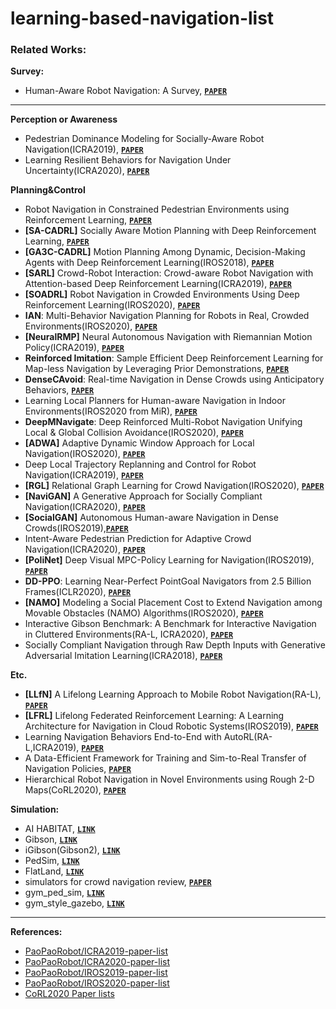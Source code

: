 # learning-based-navigation-list
### **Related Works:**

**Survey:**

- Human-Aware Robot Navigation: A Survey, **[`PAPER`](<https://hal.archives-ouvertes.fr/hal-01684295/document>)**

------

**Perception or Awareness**

- Pedestrian Dominance Modeling for Socially-Aware Robot Navigation(ICRA2019), **[`PAPER`](<https://arxiv.org/abs/1810.06613>)**
- Learning Resilient Behaviors for Navigation Under Uncertainty(ICRA2020), **[`PAPER`](<https://arxiv.org/pdf/1910.09998.pdf>)**

**Planning&Control**

- Robot Navigation in Constrained Pedestrian Environments using Reinforcement Learning, **[`PAPER`](<https://arxiv.org/abs/2010.08600v1>)**
- **[SA-CADRL]** Socially Aware Motion Planning with Deep Reinforcement Learning, **[`PAPER`](https://arxiv.org/pdf/1703.08862.pdf)**
- **[GA3C-CADRL]** Motion Planning Among Dynamic, Decision-Making Agents with Deep Reinforcement Learning(IROS2018),  **[`PAPER`](https://arxiv.org/abs/1805.01956)**
- **[SARL]** Crowd-Robot Interaction: Crowd-aware Robot Navigation with Attention-based Deep Reinforcement Learning(ICRA2019), **[`PAPER`](<https://arxiv.org/abs/1809.08835>)**
- **[SOADRL]** Robot Navigation in Crowded Environments Using Deep Reinforcement Learning(IROS2020), **[`PAPER`](<http://ras.papercept.net/images/temp/IROS/files/0386.pdf>)**
- **IAN**: Multi-Behavior Navigation Planning for Robots in Real, Crowded Environments(IROS2020), **[`PAPER`](<http://ras.papercept.net/images/temp/IROS/files/1703.pdf>)**
- **[NeuralRMP]** Neural Autonomous Navigation with Riemannian Motion Policy(ICRA2019), **[`PAPER`](<https://arxiv.org/abs/1904.01762>)**
- **Reinforced Imitation**: Sample Efficient Deep Reinforcement Learning for Map-less Navigation by Leveraging Prior Demonstrations, **[`PAPER`](<https://arxiv.org/abs/1805.07095>)**
- **DenseCAvoid**: Real-time Navigation in Dense Crowds using Anticipatory Behaviors, **[`PAPER`](<https://arxiv.org/pdf/2002.03038.pdf>)**
- Learning Local Planners for Human-aware Navigation in Indoor Environments(IROS2020 from MiR), **[`PAPER`](<http://ras.papercept.net/images/temp/IROS/files/0122.pdf>)**
- **DeepMNavigate**: Deep Reinforced Multi-Robot Navigation Unifying Local & Global Collision Avoidance(IROS2020), **[`PAPER`](<https://arxiv.org/pdf/1910.09441.pdf>)**
- **[ADWA]** Adaptive Dynamic Window Approach for Local Navigation(IROS2020), **[`PAPER`](<http://ras.papercept.net/images/temp/IROS/files/2250.pdf>)**
- Deep Local Trajectory Replanning and Control for Robot Navigation(ICRA2019), **[`PAPER`](<https://arxiv.org/pdf/1905.05279.pdf>)**
- **[RGL]** Relational Graph Learning for Crowd Navigation(IROS2020), **[`PAPER`](<https://arxiv.org/pdf/1909.13165.pdf>)**
- **[NaviGAN]** A Generative Approach for Socially Compliant Navigation(ICRA2020), **[`PAPER`](<https://arxiv.org/pdf/2007.05616.pdf>)**
- **[SocialGAN]** Autonomous Human-aware Navigation in Dense Crowds(IROS2019),**[`PAPER`](<https://riss.ri.cmu.edu/wp-content/uploads/2019/08/2019-RISS-poster-YAO-Xinjie-OH.pdf>)**
- Intent-Aware Pedestrian Prediction for Adaptive Crowd Navigation(ICRA2020), **[`PAPER`](<https://intuitivecomputing.jhu.edu/publications/2020-icra-katyal.pdf>)**
- **[PoliNet]** Deep Visual MPC-Policy Learning for Navigation(IROS2019), **[`PAPER`](<https://arxiv.org/pdf/1903.02749.pdf>)**
- **DD-PPO**: Learning Near-Perfect PointGoal Navigators from 2.5 Billion Frames(ICLR2020), **[`PAPER`](<https://arxiv.org/abs/1911.00357>)**
- **[NAMO]** Modeling a Social Placement Cost to Extend Navigation among Movable Obstacles (NAMO) Algorithms(IROS2020), [**`PAPER`**](https://hal.archives-ouvertes.fr/hal-02912925/document)
- Interactive Gibson Benchmark: A Benchmark for Interactive Navigation in Cluttered Environments(RA-L, ICRA2020), [**`PAPER`**](https://arxiv.org/abs/1910.14442)
- Socially Compliant Navigation through Raw Depth Inputs with Generative Adversarial Imitation Learning(ICRA2018), **[`PAPER`](https://arxiv.org/abs/1710.02543)**


**Etc.**

- **[LLfN]** A Lifelong Learning Approach to Mobile Robot Navigation(RA-L), **[`PAPER`](<https://arxiv.org/abs/2007.14486>)**
- **[LFRL]** Lifelong Federated Reinforcement Learning: A Learning Architecture for Navigation in Cloud Robotic Systems(IROS2019), **[`PAPER`](<https://arxiv.org/pdf/1901.06455.pdf>)**
- Learning Navigation Behaviors End-to-End with AutoRL(RA-L,ICRA2019), **[`PAPER`](<https://arxiv.org/pdf/1809.10124.pdf>)**
- A Data-Efficient Framework for Training and Sim-to-Real Transfer of Navigation Policies, **[`PAPER`](<https://arxiv.org/abs/1810.04871>)**
- Hierarchical Robot Navigation in Novel Environments using Rough 2-D Maps(CoRL2020), **[`PAPER`](<https://corlconf.github.io/paper_442/>)**



**Simulation:**

- AI HABITAT, **[`LINK`](<https://aihabitat.org/>)**
- Gibson, **[`LINK`](<http://gibsonenv.stanford.edu/>)**
- iGibson(Gibson2), **[`LINK`](http://svl.stanford.edu/igibson/)**
- PedSim, **[`LINK`](<https://github.com/srl-freiburg/pedsim_ros>)**
- FlatLand, **[`LINK`](<https://github.com/avidbots/flatland>)**
- simulators for crowd navigation review, [**`PAPER`**](https://urban-analytics.github.io/dust/docs/ped_sim_review.pdf)
- gym_ped_sim, **[`LINK`](https://github.com/onlytailei/gym_ped_sim)**
- gym_style_gazebo, **[`LINK`](https://github.com/onlytailei/gym_style_gazebo)**
------

**References:**

- [PaoPaoRobot/ICRA2019-paper-list](https://github.com/PaoPaoRobot/ICRA2019-paper-list)
- [PaoPaoRobot/ICRA2020-paper-list](https://github.com/PaoPaoRobot/ICRA2020-paper-list)
- [PaoPaoRobot/IROS2019-paper-list](https://github.com/PaoPaoRobot/IROS2019-paper-list)
- [PaoPaoRobot/IROS2020-paper-list](https://github.com/PaoPaoRobot/IROS2020-paper-list)
- [CoRL2020 Paper lists](https://corlconf.github.io/all)
